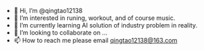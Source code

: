 - 👋 Hi, I’m @qingtao12138
- 👀 I’m interested in runing, workout, and of course music.
- 🌱 I’m currently learning AI solution of industry problem in reality.
- 💞️ I’m looking to collaborate on ...
- 📫 How to reach me please email qingtao12138@163.com

<!---
qingtao12138/qingtao12138 is a ✨ special ✨ repository because its `README.md` (this file) appears on your GitHub profile.
You can click the Preview link to take a look at your changes.
--->
